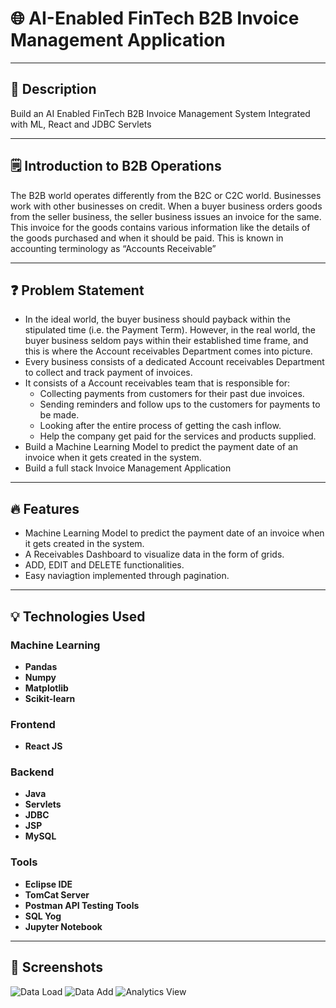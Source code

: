 # 🌐 AI-Enabled FinTech B2B Invoice Management Application


---
## 📇 Description
Build an AI Enabled FinTech B2B Invoice Management System Integrated with ML, React and JDBC Servlets

---
## 🗒️ Introduction to B2B Operations

The B2B world operates differently from the B2C or C2C world. Businesses work with other businesses on credit. When a buyer business orders goods from the seller business, the seller business issues an invoice for the same. This invoice for the goods contains various information like the details of the goods purchased and when it should be paid. This is known in accounting terminology as “Accounts Receivable”

---
## ❓ Problem Statement

- In the ideal world, the buyer business should payback within the stipulated time (i.e. the Payment Term). However, in the real world, the buyer business seldom pays within their established time frame, and this is where the Account receivables Department comes into picture.
- Every business consists of a dedicated Account receivables Department to collect and track payment of invoices.
- It consists of a Account receivables team that is responsible for:
    - Collecting payments from customers for their past due invoices.
    - Sending reminders and follow ups to the customers for payments to be made.
    - Looking after the entire process of getting the cash inflow.
    - Help the company get paid for the services and products supplied.
- Build a Machine Learning Model to predict the payment date of an invoice when it gets created in the system.
- Build a full stack Invoice Management Application

---

## :fire: Features

- Machine Learning Model to predict the payment date of an invoice when it gets created in the system.
- A Receivables Dashboard to visualize data in the form of grids.
- ADD, EDIT and DELETE functionalities.
- Easy naviagtion implemented through pagination.

---

## :bulb: Technologies Used

### Machine Learning

- **Pandas**
- **Numpy**
- **Matplotlib**
- **Scikit-learn**

### Frontend

- **React JS**

### Backend

- **Java**
- **Servlets**
- **JDBC**
- **JSP**
- **MySQL**

### Tools

- **Eclipse IDE**
- **TomCat Server**
- **Postman API Testing Tools**
- **SQL Yog**
- **Jupyter Notebook**

---
## :iphone: Screenshots
![Data Load](https://user-images.githubusercontent.com/58620359/166948556-2b1f4153-0a89-45fd-bc98-884d41df5364.png)
![Data Add](https://user-images.githubusercontent.com/58620359/166948897-80e5a827-3e5a-4775-9aa9-45e2606234cf.png)
![Analytics View](https://user-images.githubusercontent.com/58620359/166948934-af77f017-9baf-49ce-ac3c-85290c1bd7e1.png)
